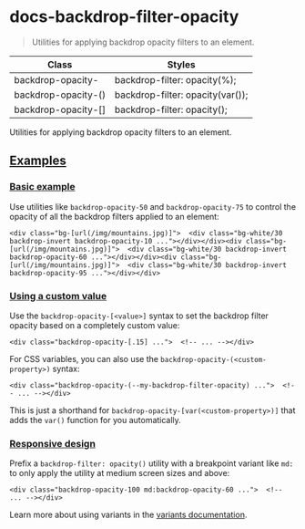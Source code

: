 # docs-backdrop-filter-opacity

> Utilities for applying backdrop opacity filters to an element.

| Class                                | Styles                                            |
| ------------------------------------ | ------------------------------------------------- |
| backdrop-opacity-<number>            | backdrop-filter: opacity(<number>%);              |
| backdrop-opacity-(<custom-property>) | backdrop-filter: opacity(var(<custom-property>)); |
| backdrop-opacity-[<value>]           | backdrop-filter: opacity(<value>);                |

Utilities for applying backdrop opacity filters to an element.

## [Examples](#examples)

### [Basic example](#basic-example)

Use utilities like `backdrop-opacity-50` and `backdrop-opacity-75` to control the opacity of all the backdrop filters applied to an element:

    <div class="bg-[url(/img/mountains.jpg)]">  <div class="bg-white/30 backdrop-invert backdrop-opacity-10 ..."></div></div><div class="bg-[url(/img/mountains.jpg)]">  <div class="bg-white/30 backdrop-invert backdrop-opacity-60 ..."></div></div><div class="bg-[url(/img/mountains.jpg)]">  <div class="bg-white/30 backdrop-invert backdrop-opacity-95 ..."></div></div>

### [Using a custom value](#using-a-custom-value)

Use the `backdrop-opacity-[<value>]` syntax to set the backdrop filter opacity based on a completely custom value:

    <div class="backdrop-opacity-[.15] ...">  <!-- ... --></div>

For CSS variables, you can also use the `backdrop-opacity-(<custom-property>)` syntax:

    <div class="backdrop-opacity-(--my-backdrop-filter-opacity) ...">  <!-- ... --></div>

This is just a shorthand for `backdrop-opacity-[var(<custom-property>)]` that adds the `var()` function for you automatically.

### [Responsive design](#responsive-design)

Prefix a `backdrop-filter: opacity()` utility with a breakpoint variant like `md:` to only apply the utility at medium screen sizes and above:

    <div class="backdrop-opacity-100 md:backdrop-opacity-60 ...">  <!-- ... --></div>

Learn more about using variants in the [variants documentation](/docs/hover-focus-and-other-states).
